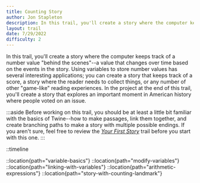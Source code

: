 ```yaml
---
title: Counting Story
author: Jon Stapleton
description: In this trail, you'll create a story where the computer keeps track of a number value "behind the scenes"--a value that changes over time based on the events in the story. Using variables to store number values has several interesting applications; you can create a story that keeps track of a score, a story where the reader needs to collect things, or any number of other "game-like" reading experiences. In the project at the end of this trail, you'll create a story that explores an important moment in American history where people voted on an issue.
layout: trail
date: 7/29/2022
difficulty: 2
---
```


In this trail, you'll create a story where the computer keeps track of a number value "behind the scenes"--a value that changes over time based on the events in the story. Using variables to store number values has several interesting applications; you can create a story that keeps track of a score, a story where the reader needs to collect things, or any number of other "game-like" reading experiences. In the project at the end of this trail, you'll create a story that explores an important moment in American history where people voted on an issue.

:::aside
Before working on this trail, you should be at least a little bit familiar with the basics of Twine--how to make passages, link them together, and create branching paths to make a story with multiple possible endings. If you aren't sure, feel free to review the *[Your First Story](/trails/your-first-story)* trail before you start with this one.
:::

::timeline

::location{path="variable-basics"}
::location{path="modify-variables"} 
::location{path="linking-with-variables"} 
::location{path="arithmetic-expressions"} 
::location{path="story-with-counting-landmark"}